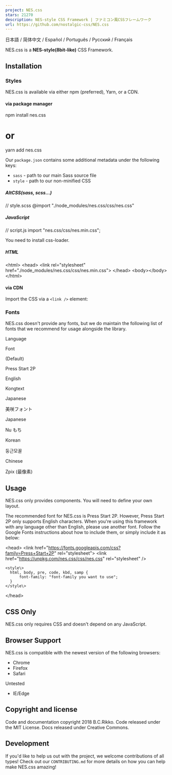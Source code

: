 ```yaml
---
project: NES.css
stars: 21270
description: NES-style CSS Framework | ファミコン風CSSフレームワーク
url: https://github.com/nostalgic-css/NES.css
---
```


日本語 / 简体中文 / Español / Português / Русский / Français

NES.css is a **NES-style(8bit-like)** CSS Framework.

Installation
------------

### Styles

NES.css is available via either npm (preferred), Yarn, or a CDN.

#### via package manager

npm install nes.css
# or
yarn add nes.css

Our `package.json` contains some additional metadata under the following keys:

-   `sass` - path to our main Sass source file
-   `style` - path to our non-minified CSS

##### AltCSS(sass, scss...)

// style.scss
@import "./node\_modules/nes.css/css/nes.css"

##### JavaScript

// script.js
import "nes.css/css/nes.min.css";

You need to install css-loader.

##### HTML

<!-- index.html -->
<html\>
  <head\>
    <link rel\="stylesheet" href\="./node\_modules/nes.css/css/nes.min.css"\>
  </head\>
  <body\></body\>
</html\>

#### via CDN

Import the CSS via a `<link />` element:

<!-- minify -->
<link href\="https://unpkg.com/nes.css@2.3.0/css/nes.min.css" rel\="stylesheet" />
<!-- latest -->
<link href\="https://unpkg.com/nes.css@latest/css/nes.min.css" rel\="stylesheet" />
<!-- core style only -->
<link href\="https://unpkg.com/nes.css/css/nes-core.min.css" rel\="stylesheet" />

### Fonts

NES.css doesn't provide any fonts, but we do maintain the following list of fonts that we recommend for usage alongside the library.

Language

Font

(Default)

Press Start 2P

English

Kongtext

Japanese

美咲フォント

Japanese

Nu もち

Korean

둥근모꼴

Chinese

Zpix (最像素)

Usage
-----

NES.css only provides components. You will need to define your own layout.

The recommended font for NES.css is Press Start 2P. However, Press Start 2P only supports English characters. When you're using this framework with any language other than English, please use another font. Follow the Google Fonts instructions about how to include them, or simply include it as below:

<head\>
    <link href\="https://fonts.googleapis.com/css?family=Press+Start+2P" rel\="stylesheet"\>
    <link href\="https://unpkg.com/nes.css/css/nes.css" rel\="stylesheet" />

    <style\>
      html, body, pre, code, kbd, samp {
          font-family: "font-family you want to use";
      }
    </style\>
</head\>

CSS Only
--------

NES.css only requires CSS and doesn't depend on any JavaScript.

Browser Support
---------------

NES.css is compatible with the newest version of the following browsers:

-   Chrome
-   Firefox
-   Safari

Untested

-   IE/Edge

Copyright and license
---------------------

Code and documentation copyright 2018 B.C.Rikko. Code released under the MIT License. Docs released under Creative Commons.

Development
-----------

If you'd like to help us out with the project, we welcome contributions of all types! Check out our `CONTRIBUTING.md` for more details on how you can help make NES.css amazing!
